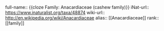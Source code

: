 full-name:: {{cloze Family: Anacardiaceae (cashew family)}}
iNat-url:: https://www.inaturalist.org/taxa/48874
wiki-url:: http://en.wikipedia.org/wiki/Anacardiaceae
alias:: [[Anacardiaceae]]
rank:: [[family]]